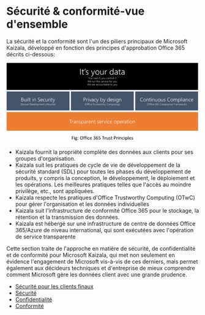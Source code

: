 # <a name="security--compliance---overview"></a>Sécurité & conformité-vue d'ensemble

La sécurité et la conformité sont l'un des piliers principaux de Microsoft Kaizala, développé en fonction des principes d'approbation Office 365 décrits ci-dessous:

![](Images/SecurityOverview.png)

  * Kaizala fournit la propriété complète des données aux clients pour ses groupes d'organisation. 
  * Kaizala suit les pratiques de cycle de vie de développement de la sécurité standard (SDL) pour toutes les phases du développement de produits, y compris la conception, le développement, le déploiement et les opérations. Les meilleures pratiques telles que l'accès au moindre privilège, etc., sont appliquées.
  * Kaizala respecte les pratiques d'Office Trustworthy Computing (OTwC) pour gérer l'organisation et les données individuelles 
  * Kaizala suit l'infrastructure de conformité Office 365 pour le stockage, la rétention et la transmission des données.
  * Kaizala est hébergé sur une infrastructure de centre de données Office 365/Azure de niveau international, qui sont exécutées avec l'opération de service transparente
  
Cette section traite de l'approche en matière de sécurité, de confidentialité et de conformité pour Microsoft Kaizala, qui met non seulement en évidence l'engagement de Microsoft vis-à-vis de ces derniers, mais permet également aux décideurs techniques et d'entreprise de mieux comprendre comment Microsoft gère les données client avec une grande prudence.

* [Sécurité pour les clients finaux](SecurityFeaturesforendcustomers.md)
* [Sécurité](Security.md)
* [Confidentialité](Privacy.md)
* [Conformité](Compliance.md)

